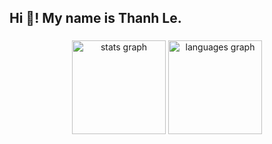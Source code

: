 <h2 align="left">Hi 👋! My name is Thanh Le.</h2>

###

<div align="center">
  <img src="https://github-readme-stats.vercel.app/api?username=thanhLe-tlee&hide_title=false&hide_rank=false&show_icons=true&include_all_commits=true&count_private=true&disable_animations=false&theme=dracula&locale=en&hide_border=false" height="150" alt="stats graph"  />
  <img src="https://github-readme-stats.vercel.app/api/top-langs?username=thanhLe-tlee&locale=en&hide_title=false&layout=compact&card_width=320&langs_count=5&theme=dracula&hide_border=false" height="150" alt="languages graph"  />
</div>

###

###



###


###

<br clear="both">

###
